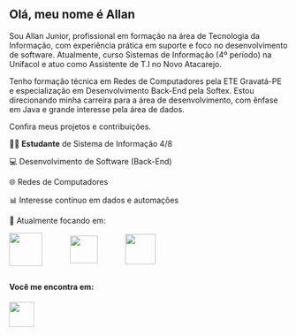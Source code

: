 
## Olá, meu nome é Allan 


Sou Allan Junior, profissional em formação na área de Tecnologia da Informação, com experiência prática em suporte e foco no desenvolvimento de software. Atualmente, curso Sistemas de Informação (4º período) na Unifacol e atuo como Assistente de T.I no Novo Atacarejo.

Tenho formação técnica em Redes de Computadores pela ETE Gravatá-PE e especialização em Desenvolvimento Back-End pela Softex. Estou direcionando minha carreira para a área de desenvolvimento, com ênfase em Java e grande interesse pela área de dados.


Confira meus projetos e contribuições.

🧑🏽 **Estudante** de Sistema de Informação 4/8

💻 Desenvolvimento de Software (Back-End)

🌐 Redes de Computadores

📊 Interesse contínuo em dados e automações



🧠 Atualmente focando em:

<div style="display: flex; gap: 50px; align-items: center;">
      <img width="60" height="60" src="https://cdn.jsdelivr.net/gh/devicons/devicon@latest/icons/java/java-original.svg" />
    <img width="50" height="50" src="https://cdn.jsdelivr.net/gh/devicons/devicon@latest/icons/python/python-original.svg" />
    <img width="55" height="55" src="https://cdn.jsdelivr.net/gh/devicons/devicon@latest/icons/pandas/pandas-original-wordmark.svg" />
  
</div>



##
<div>
  <h4> Você me encontra em: </h4>
  <a href = 'https://www.linkedin.com/in/allan-junior-batista-da-silva-1867a8257/'>
  <img width ='45' height='45' src="https://cdn.jsdelivr.net/gh/devicons/devicon@latest/icons/linkedin/linkedin-original.svg" />
  </a>
 </div>






  
  
          
          
          


